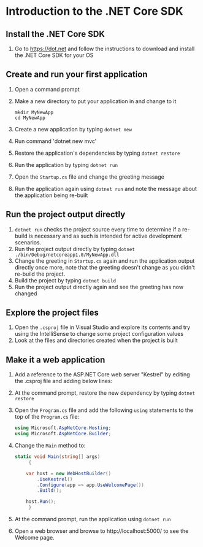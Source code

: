 # Introduction to the .NET Core SDK

## Install the .NET Core SDK
1. Go to https://dot.net and follow the instructions to download and install the .NET Core SDK for your OS

## Create and run your first application
1. Open a command prompt
2. Make a new directory to put your application in and change to it

   ```
   mkdir MyNewApp
   cd MyNewApp
   ```
3. Create a new application by typing `dotnet new`
4. Run command 'dotnet new mvc'
5. Restore the application's dependencies by typing `dotnet restore`
6. Run the application by typing `dotnet run`
7. Open the `Startup.cs` file and change the greeting message
8. Run the application again using `dotnet run` and note the message about the application being re-built

## Run the project output directly

1. `dotnet run` checks the project source every time to determine if a re-build is necessary and as such is intended for active development scenarios.
2. Run the project output directly by typing `dotnet ./bin/Debug/netcoreapp1.0/MyNewApp.dll`
3. Change the greeting in `Startup.cs` again and run the application output directly once more, note that the greeting doesn't change as you didn't re-build the project.
4. Build the project by typing `dotnet build`
5. Run the project output directly again and see the greeting has now changed 

## Explore the project files
1. Open the `.csproj` file in Visual Studio and explore its contents and try using the IntelliSense to change some project configuration values
2. Look at the files and directories created when the project is built

## Make it a web application
1. Add a reference to the ASP.NET Core web server "Kestrel" by editing the .csproj file and adding below lines:

<ItemGroup>
<PackageReference Include="Microsoft.AspNetCore.Server.Kestrel" Version "1.1.1" />
<PackageReference Include="Microsoft.AspNetCore" Version="1.1.1" />
</ItemGroup>

2. At the command prompt, restore the new dependency by typing `dotnet restore`
3. Open the `Program.cs` file and add the following `using` statements to the top of the `Program.cs` file:

   ``` c#
   using Microsoft.AspNetCore.Hosting;
   using Microsoft.AspNetCore.Builder;
   ```
4. Change the `Main` method to:

   ``` c#
   static void Main(string[] args)
        {

       var host = new WebHostBuilder()
           .UseKestrel()
           .Configure(app => app.UseWelcomePage())
           .Build();

       host.Run();
        }
   ```
5. At the command prompt, run the application using `dotnet run`
6. Open a web browser and browse to http://localhost:5000/ to see the Welcome page.
